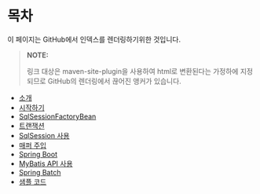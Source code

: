 # 목차

이 페이지는 GitHub에서 인덱스를 렌더링하기위한 것입니다.

> **NOTE:**
>
> 링크 대상은 maven-site-plugin을 사용하여 html로 변환된다는 가정하에 지정되므로 GitHub의 렌더링에서 끊어진 앵커가 있습니다.

* [소개](index.md)
* [시작하기](getting-started.md)
* [SqlSessionFactoryBean](factorybean.md)
* [트랜잭션](transactions.md)
* [SqlSession 사용](sqlsession.md)
* [매퍼 주입](mappers.md)
* [Spring Boot](boot.md)
* [MyBatis API 사용](using-api.md)
* [Spring Batch](batch.md)
* [샘플 코드](sample.md)
